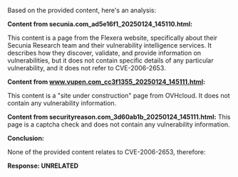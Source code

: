 Based on the provided content, here's an analysis:

**Content from secunia.com_ad5e16f1_20250124_145110.html:**

This content is a page from the Flexera website, specifically about their Secunia Research team and their vulnerability intelligence services. It describes how they discover, validate, and provide information on vulnerabilities, but it does not contain specific details of any particular vulnerability, and it does not refer to CVE-2006-2653. 

**Content from www.vupen.com_cc3f1355_20250124_145111.html:**

This content is a "site under construction" page from OVHcloud. It does not contain any vulnerability information.

**Content from securityreason.com_3d60ab1b_20250124_145111.html:**
This page is a captcha check and does not contain any vulnerability information.

**Conclusion:**

None of the provided content relates to CVE-2006-2653, therefore:

**Response: UNRELATED**